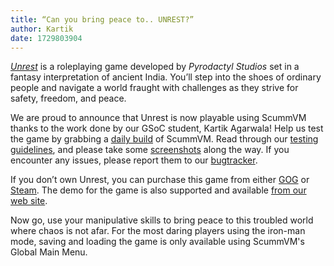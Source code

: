 ```yaml
---
title: “Can you bring peace to.. UNREST?”
author: Kartik
date: 1729803904
---
```


[_Unrest_](https://pyrodactyl.com/) is a roleplaying game developed by _Pyrodactyl Studios_ set in a fantasy interpretation of ancient India. You’ll step into the shoes of ordinary people and navigate a world fraught with challenges as they strive for safety, freedom, and peace.

We are proud to announce that Unrest is now playable using ScummVM thanks to the work done by our GSoC student, Kartik Agarwala! Help us test the game by grabbing a [daily build](https://scummvm.org/downloads/#daily) of ScummVM. Read through our [testing guidelines](https://wiki.scummvm.org/index.php/Release_Testing#Testing_Guidelines), and please take some [screenshots](https://wiki.scummvm.org/index.php/Screenshots) along the way. If you encounter any issues, please report them to our [bugtracker](https://bugs.scummvm.org/).

If you don’t own Unrest, you can purchase this game from either [GOG](https://www.gog.com/en/game/unrest) or [Steam](https://store.steampowered.com/app/292400/Unrest/). The demo for the game is also supported and available [from our web site](https://www.scummvm.org/demos/).

Now go, use your manipulative skills to bring peace to this troubled world where chaos is not afar. For the most daring players using the iron-man mode, saving and loading the game is only available using ScummVM's Global Main Menu.
